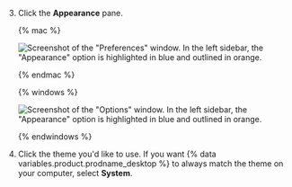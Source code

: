 3. Click the **Appearance** pane.

   {% mac %}

   ![Screenshot of the "Preferences" window. In the left sidebar, the "Appearance" option is highlighted in blue and outlined in orange.](/assets/images/help/desktop/appearance-tab-themes.png)

   {% endmac %}

   {% windows %}

   ![Screenshot of the "Options" window. In the left sidebar, the "Appearance" option is highlighted in blue and outlined in orange.](/assets/images/help/desktop/appearance-tab-themes-windows.png)

   {% endwindows %}

1. Click the theme you'd like to use. If you want {% data variables.product.prodname_desktop %} to always match the theme on your computer, select **System**.
